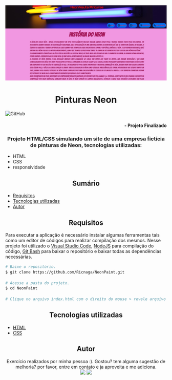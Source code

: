 <img src="cover.jpg" alt="Capa"/>

# <div align="center"> Pinturas Neon</div>
![GitHub](https://img.shields.io/github/license/Ricnaga/NeonPaint)
#### <div align="right">- Projeto Finalizado <div>

### <div align="center"> Projeto HTML/CSS simulando um site de uma empresa fictícia de pinturas de Neon, tecnologias utilizadas: </div>

- HTML
- CSS
- responsividade

## <div align="center"> Sumário </div>
<!--ts-->
   - [Requisitos](#<div-align="center">Requisitos</div>)
   - [Tecnologias utilizadas](#<div-align="center">Tecnologias-utilizadas</div>)
   - [Autor](#<div-align="center">Autor</div>)
<!--te-->
## <div align="center">Requisitos</div>
Para executar a aplicação é necessário instalar algumas ferramentas tais como um editor de códigos para realizar compilação dos mesmos. Nesse projeto foi utilizado o [Visual Studio Code](https://code.visualstudio.com/), [NodeJS](https://nodejs.org/en/) para compilação do código, [Git Bash](https://gitforwindows.org/) para baixar o repositório e baixar todas as dependências necessárias. 

```bash
# Baixe o repositório.
$ git clone https://github.com/Ricnaga/NeonPaint.git

# Acesse a pasta do projeto.
$ cd NeonPaint

# Clique no arquivo index.html com o direito do mouse > revele arquivo no explorador e execute o mesmo.
```

##  <div align="center">Tecnologias utilizadas</div>
- [HTML](https://www.w3.org/html/)
- [CSS](https://www.w3.org/Style/CSS/)


## <div align="center">Autor</div>
<div align="center">Exercício realizados por minha pessoa :).
Gostou? tem alguma sugestão de melhoria? por favor, entre em contato e ja aproveita e me adiciona.<br>
<a href="https://www.linkedin.com/in/ricardo-nagatomy-56553254"><img src="https://img.shields.io/badge/-RicardoNaga-blue?style=flat-square&logo=Linkedin&logoColor=white"></a>
<a href="https://app.rocketseat.com.br/me/ricardo-nagatomy-08130"><img src="https://img.shields.io/badge/-Rocketseat-000?style=flat-square&logo=&logoColor=white"></a>
</div>

